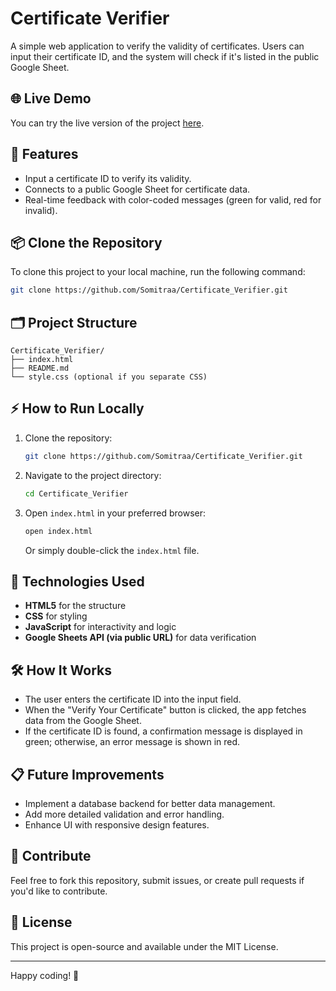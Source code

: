 
# Certificate Verifier

A simple web application to verify the validity of certificates. Users can input their certificate ID, and the system will check if it's listed in the public Google Sheet.

## 🌐 Live Demo
You can try the live version of the project [here](https://somitraa.github.io/Certificate_Verifier/).

## 🚀 Features
- Input a certificate ID to verify its validity.
- Connects to a public Google Sheet for certificate data.
- Real-time feedback with color-coded messages (green for valid, red for invalid).

## 📦 Clone the Repository
To clone this project to your local machine, run the following command:

```bash
git clone https://github.com/Somitraa/Certificate_Verifier.git
```

## 🗂️ Project Structure
```
Certificate_Verifier/
├── index.html
├── README.md
└── style.css (optional if you separate CSS)
```

## ⚡ How to Run Locally
1. Clone the repository:
   ```bash
   git clone https://github.com/Somitraa/Certificate_Verifier.git
   ```
2. Navigate to the project directory:
   ```bash
   cd Certificate_Verifier
   ```
3. Open `index.html` in your preferred browser:
   ```bash
   open index.html
   ```
   Or simply double-click the `index.html` file.

## 🧩 Technologies Used
- **HTML5** for the structure
- **CSS** for styling
- **JavaScript** for interactivity and logic
- **Google Sheets API (via public URL)** for data verification

## 🛠️ How It Works
- The user enters the certificate ID into the input field.
- When the "Verify Your Certificate" button is clicked, the app fetches data from the Google Sheet.
- If the certificate ID is found, a confirmation message is displayed in green; otherwise, an error message is shown in red.

## 📋 Future Improvements
- Implement a database backend for better data management.
- Add more detailed validation and error handling.
- Enhance UI with responsive design features.

## 🤝 Contribute
Feel free to fork this repository, submit issues, or create pull requests if you'd like to contribute.

## 📝 License
This project is open-source and available under the MIT License.

---

Happy coding! 🚀
```
